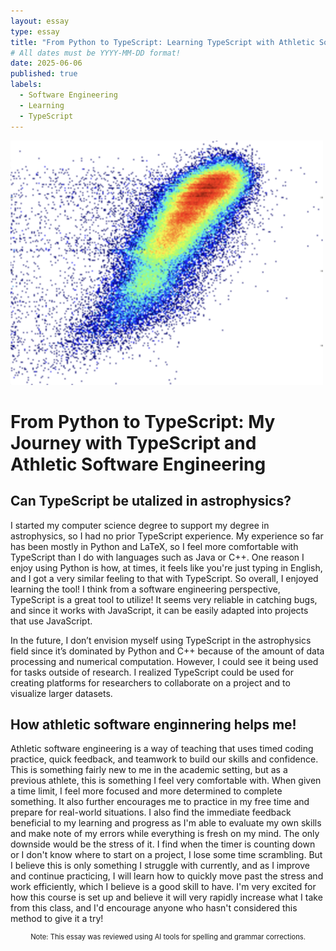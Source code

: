 ```yaml
---
layout: essay
type: essay
title: "From Python to TypeScript: Learning TypeScript with Athletic Software Engineering"
# All dates must be YYYY-MM-DD format!
date: 2025-06-06
published: true
labels:
  - Software Engineering
  - Learning
  - TypeScript
---
```


<img width="500px" class="rounded float-start pe-4" src="../img/python-typescript.png">

# From Python to TypeScript: My Journey with TypeScript and Athletic Software Engineering

## Can TypeScript be utalized in astrophysics?

I started my computer science degree to support my degree in astrophysics, so I had no prior TypeScript experience. My experience so far has been mostly in Python and LaTeX, so I feel more comfortable with TypeScript than I do with languages such as Java or C++. One reason I enjoy using Python is how, at times, it feels like you're just typing in English, and I got a very similar feeling to that with TypeScript. So overall, I enjoyed learning the tool! I think from a software engineering perspective, TypeScript is a great tool to utilize! It seems very reliable in catching bugs, and since it works with JavaScript, it can be easily adapted into projects that use JavaScript.

In the future, I don’t envision myself using TypeScript in the astrophysics field since it’s dominated by Python and C++ because of the amount of data processing and numerical computation. However, I could see it being used for tasks outside of research. I realized TypeScript could be used for creating platforms for researchers to collaborate on a project and to visualize larger datasets.

## How athletic software enginnering helps me!

Athletic software engineering is a way of teaching that uses timed coding practice, quick feedback, and teamwork to build our skills and confidence. This is something fairly new to me in the academic setting, but as a previous athlete, this is something I feel very comfortable with. When given a time limit, I feel more focused and more determined to complete something. It also further encourages me to practice in my free time and prepare for real-world situations. I also find the immediate feedback beneficial to my learning and progress as I'm able to evaluate my own skills and make note of my errors while everything is fresh on my mind. The only downside would be the stress of it. I find when the timer is counting down or I don't know where to start on a project, I lose some time scrambling. But I believe this is only something I struggle with currently, and as I improve and continue practicing, I will learn how to quickly move past the stress and work efficiently, which I believe is a good skill to have. I'm very excited for how this course is set up and believe it will very rapidly increase what I take from this class, and I'd encourage anyone who hasn't considered this method to give it a try!

<p style="text-align: center; font-size: 0.8em;">
Note: This essay was reviewed using AI tools for spelling and grammar corrections.
</p>



